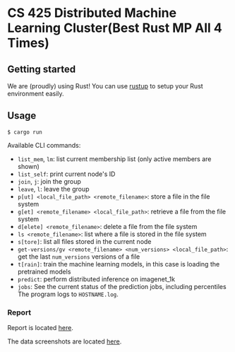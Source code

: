 # CS 425 Distributed Machine Learning Cluster(Best Rust MP All 4 Times)
## Getting started
We are (proudly) using Rust! You can use [rustup](https://rustup.rs/) to setup your Rust environment easily.

## Usage
```shell
$ cargo run
```

Available CLI commands:
- `list_mem`, `lm`: list current membership list (only active members are shown)
- `list_self`: print current node's ID
- `join`, `j`: join the group
- `leave`, `l`: leave the group
- `p[ut] <local_file_path> <remote_filename>`: store a file in the file system
- `g[et] <remote_filename> <local_file_path>`: retrieve a file from the file system
- `d[elete] <remote_filename>`: delete a file from the file system
- `ls <remote_filename>`: list where a file is stored in the file system
- `s[tore]`: list all files stored in the current node
- `get-versions/gv <remote_filename> <num_versions> <local_file_path>`: get the last `num_versions` versions of a file
- `t[rain]`: train the machine learning models, in this case is loading the pretrained models 
- `predict`: perform distributed inference on imagenet_1k
- `jobs`: See the current status of the prediction jobs, including percentiles
The program logs to `HOSTNAME.log`.

### Report
Report is located [here](CS425MP4Report.pdf).

The data screenshots are located [here](data/patterns).
